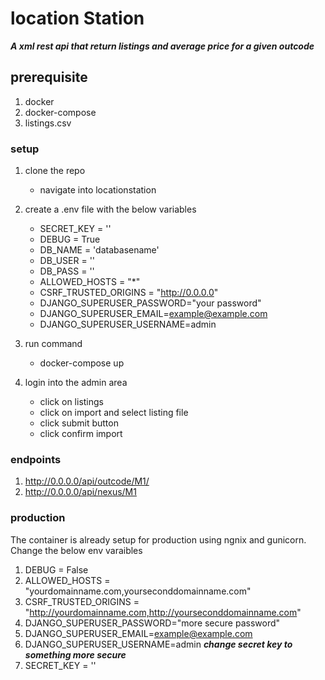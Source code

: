# location Station
***A xml rest api that return listings and average price for a given outcode***

## prerequisite
1. docker
2. docker-compose
3. listings.csv

### setup
1. clone the repo
    - navigate into locationstation
2. create a .env file with the below variables
    - SECRET_KEY = ''
    - DEBUG = True
    - DB_NAME = 'databasename'
    - DB_USER = ''
    - DB_PASS = ''
    - ALLOWED_HOSTS = "*"
    - CSRF_TRUSTED_ORIGINS = "http://0.0.0.0" 
    - DJANGO_SUPERUSER_PASSWORD="your password"
    - DJANGO_SUPERUSER_EMAIL=example@example.com
    - DJANGO_SUPERUSER_USERNAME=admin

3. run command 
    - docker-compose up

4. login into the admin area
    - click on listings
    - click on import and select listing file
    - click submit button
    - click confirm import 

### endpoints
1. http://0.0.0.0/api/outcode/M1/
2. http://0.0.0.0/api/nexus/M1

### production
The container is already setup for production using ngnix and gunicorn.
Change the below env varaibles

1. DEBUG = False
2. ALLOWED_HOSTS = "yourdomainname.com,yourseconddomainname.com"
3. CSRF_TRUSTED_ORIGINS = "http://yourdomainname.com,http://yourseconddomainname.com" 
4. DJANGO_SUPERUSER_PASSWORD="more secure password"
5. DJANGO_SUPERUSER_EMAIL=example@example.com
6. DJANGO_SUPERUSER_USERNAME=admin
***change secret key to something more secure***
1. SECRET_KEY = ''
